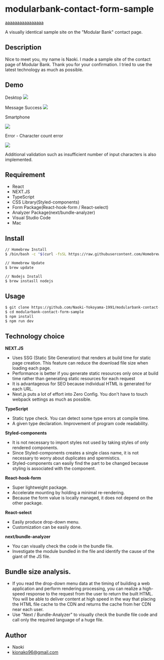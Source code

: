 # modularbank-contact-form-sample

[aaaaaaaaaaaaaaaa](https://modularbank-contact-form-sample.vercel.app/)

A visually identical sample site on the "Modular Bank" contact page.

## Description

Nice to meet you, my name is Naoki. I made a sample site of the contact page of Modular Bank. Thank you for your confirmation. I tried to use the latest technology as much as possible.

## Demo

Desktop
![](https://user-images.githubusercontent.com/76952055/110594221-34b76600-8185-11eb-954a-ffc91dea11d4.png)

Message Success
![](https://user-images.githubusercontent.com/76952055/110611878-4f470a80-8198-11eb-979f-b31747d0af26.png)

Smartphone

![](https://user-images.githubusercontent.com/76952055/110612320-bebcfa00-8198-11eb-897c-0a88eca96f18.png)

Error - Character count error

![](https://user-images.githubusercontent.com/76952055/110612248-acdb5700-8198-11eb-9b2c-5efc7039e269.png)

Additional validation such as insufficient number of input characters is also implemented.

## Requirement

- React
- NEXT.JS
- TypeScript
- CSS Library(Styled-components)
- Form Package(React-hook-form / React-select)
- Analyzer Package(next/bundle-analyzer)
- Visual Studio Code
- Mac

## Install

```bash
// Homebrew Install
$ /bin/bash -c "$(curl -fsSL https://raw.githubusercontent.com/Homebrew/install/master/install.sh)"

// Homebrew Update
$ brew update

// Nodejs Install
$ brew instasll nodejs
```

## Usage

```bash
$ git clone https://github.com/Naoki-Yokoyama-1991/modularbank-contact-form-sample.git
$ cd modularbank-contact-form-sample
$ npm install
$ npm run dev
```

## Technology choice

**NEXT.JS**

- Uses SSG (Static Site Generation) that renders at build time for static page creation. This feature can reduce the download file size when loading each page.
- Performance is better if you generate static resources only once at build time rather than generating static resources for each request
- It is advantageous for SEO because individual HTML is generated for each URL.
- Next.js puts a lot of effort into Zero Config. You don't have to touch webpack settings as much as possible.

**TypeScript**

- Static type check. You can detect some type errors at compile time.
- A given type declaration. Improvement of program code readability.

**Styled-components**

- It is not necessary to import styles not used by taking styles of only rendered components.
- Since Styled-components creates a single class name, it is not necessary to worry about duplicates and spermistics.
- Styled-components can easily find the part to be changed because styling is associated with the component.

**React-hook-form**

- Super lightweight package.
- Accelerate mounting by holding a minimal re-rendering.
- Because the form value is locally managed, it does not depend on the other package.

**React-select**

- Easily produce drop-down menu.
- Customization can be easily done.

**next/bundle-analyzer**

- You can visually check the code in the bundle file.
- Investigate the module bundled in the file and identify the cause of the giant of the JS file.

## Bundle size analysis.

- If you read the drop-down menu data at the timing of building a web application and perform rendering processing, you can realize a high-speed response to the request from the user to return the built HTML. You will be able to deliver content at high speed in the way that placing the HTML file cache to the CDN and returns the cache from her CDN near each user.
- Use "Next / Bundle-Analyzer" to visually check the bundle file code and call only the required language of a huge file.

## Author

- Naoki
- kionako96@gmail.com
